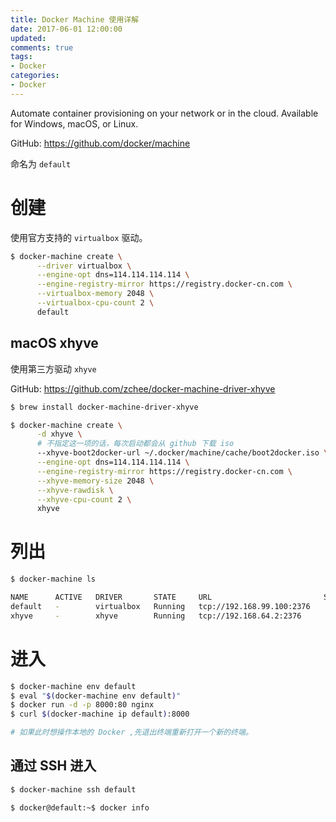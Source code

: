 ```yaml
---
title: Docker Machine 使用详解
date: 2017-06-01 12:00:00
updated:
comments: true
tags:
- Docker
categories:
- Docker
---
```


Automate container provisioning on your network or in the cloud. Available for Windows, macOS, or Linux.

GitHub: https://github.com/docker/machine

<!--more-->

命名为 `default`

# 创建

使用官方支持的 `virtualbox` 驱动。

```bash
$ docker-machine create \
      --driver virtualbox \
      --engine-opt dns=114.114.114.114 \
      --engine-registry-mirror https://registry.docker-cn.com \
      --virtualbox-memory 2048 \
      --virtualbox-cpu-count 2 \
      default
```

## macOS xhyve

使用第三方驱动 `xhyve`

GitHub: https://github.com/zchee/docker-machine-driver-xhyve

```bash
$ brew install docker-machine-driver-xhyve

$ docker-machine create \
      -d xhyve \
      # 不指定这一项的话，每次启动都会从 github 下载 iso
      --xhyve-boot2docker-url ~/.docker/machine/cache/boot2docker.iso \
      --engine-opt dns=114.114.114.114 \
      --engine-registry-mirror https://registry.docker-cn.com \
      --xhyve-memory-size 2048 \
      --xhyve-rawdisk \
      --xhyve-cpu-count 2 \
      xhyve
```

# 列出

```bash
$ docker-machine ls

NAME      ACTIVE   DRIVER       STATE     URL                         SWARM   DOCKER        ERRORS
default   -        virtualbox   Running   tcp://192.168.99.100:2376           v17.10.0-ce
xhyve     -        xhyve        Running   tcp://192.168.64.2:2376             v17.10.0-ce
```

# 进入

```bash
$ docker-machine env default
$ eval "$(docker-machine env default)"
$ docker run -d -p 8000:80 nginx
$ curl $(docker-machine ip default):8000

# 如果此时想操作本地的 Docker ,先退出终端重新打开一个新的终端。
```

## 通过 SSH 进入

```bash
$ docker-machine ssh default

$ docker@default:~$ docker info
```
